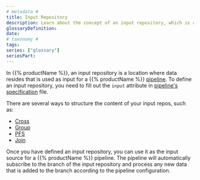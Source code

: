 ```yaml
---
# metadata # 
title: Input Repository 
description: Learn about the concept of an input repository, which is a location where data resides that is used as input for a pipeline.
glossaryDefinition: 
date: 
# taxonomy #
tags:  
series: ["glossary"]
seriesPart:
--- 
```


In {{% productName %}}, an input repository is a location where data resides that is used as input for a {{% productName %}} [pipeline](../pipeline). To define an input repository, you need to fill out the `input` attribute in [pipeline's specification](../../../build-dags/pipeline-spec) file.

There are several ways to structure the content of your input repos, such as:

- [Cross](../../../build-dags/pipeline-spec/input-cross)
- [Group](../../../build-dags/pipeline-spec/input-group)
- [PFS](../../../build-dags/pipeline-spec/input-pfs)
- [Join](../../../build-dags/pipeline-spec/input-join)

Once you have defined an input repository, you can use it as the input source for a {{% productName %}} pipeline. The pipeline will automatically subscribe to the branch of the input repository and process any new data that is added to the branch according to the pipeline configuration.